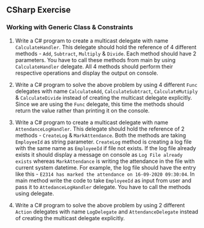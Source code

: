 ## CSharp Exercise

### Working with Generic Class & Constraints

1. Write a C# program to create a multicast delegate with name `CalculateHandler`. This delegate should hold the reference of 4 different methods - `Add`, `Subtract`, `Multiply` & `Divide`. Each method should have 2 parameters. You have to call these methods from main by using `CalculateHandler` delegate. All 4 methods should perform their respective operations and display the output on console.

2. Write a C# program to solve the above problem by using 4 different `Func` delegates with name `CalculateAdd`, `CalculateSubtract`, `CalculateMutiply` & `CalculateDivide` instead of creating the multicast delegate explicitly. Since we are using the `Func` delegate, this time the methods should return the value rather than printing it on the console.

3. Write a C# program to create a multicast delegate with name `AttendanceLogHandler`. This delegate should hold the reference of 2 methods - `CreateLog` & `MarkAttendance`. Both the methods are taking `EmployeeId` as string parameter. `CreateLog` method is creating a log file with the same name as `EmployeeId` if file not exists. If the log file already exists it should display a message on console as `Log File already exists` whereas `MarkAttendance` is writing the attendance in the file with current system datetime. For example, the log file should have the entry like this - `E2314 has marked the attendance on 16-09-2020 09:30:04`. In main method write the code to take `EmployeeId` as input from user and pass it to `AttedanceLogHandler` delegate. You have to call the methods using delegate.

4. Write a C# program to solve the above problem by using 2 different `Action` delegates with name `LogDelegate` and `AttendanceDelegate` instead of creating the multicast delegate explicitly.